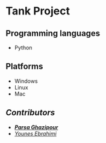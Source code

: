# Tank Project

## Programming languages
- Python

## Platforms
- Windows
- Linux
- Mac

## *Contributors*
- ***[Parsa Ghazipour](https://github.com/Ghazipour)***
- *[Younes Ebrahimi](https://github.com/YounesEbrahimi)*
